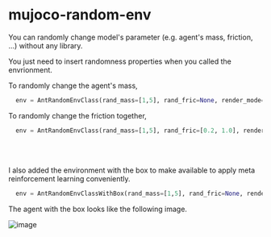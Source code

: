 # mujoco-random-env

You can randomly change model's parameter (e.g. agent's mass, friction, ...) without any library. 

You just need to insert randomness properties when you called the envrionment.

To randomly change the agent's mass,
```python
  env = AntRandomEnvClass(rand_mass=[1,5], rand_fric=None, render_mode=None, VERBOSE=True)
```
To randomly change the friction together,
```python
  env = AntRandomEnvClass(rand_mass=[1,5], rand_fric=[0.2, 1.0], render_mode=None, VERBOSE=True)
```

</br></br>

I also added the environment with the box to make available to apply meta reinforcement learning conveniently.
```python
  env = AntRandomEnvClassWithBox(rand_mass=[1,5], rand_fric=None, render_mode=None, VERBOSE=True)
```
The agent with the box looks like the following image.

![image](https://user-images.githubusercontent.com/77337434/193408761-a772c2a1-71f1-4ab5-b2ca-0e377bc21a76.png)
